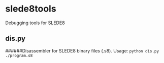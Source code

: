 # slede8tools
Debugging tools for SLEDE8

## dis.py
######Disassembler for SLEDE8 binary files (.s8). 
Usage: `python dis.py ./program.s8`
